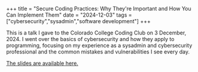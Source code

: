 +++
title = "Secure Coding Practices: Why They're Important and How You Can Implement Them"
date = "2024-12-03"
tags = ["cybersecurity","sysadmin","software development"]
+++

This is a talk I gave to the Colorado College Coding Club on 3 December, 2024. I went over the basics of cybersecurity and how they apply to programming, focusing on my experience as a sysadmin and cybersecurity professional and the common mistakes and vulnerabilities I see every day.

[The slides are available here.](https://cloud.willitcode.com/s/cSJLY4ZSFjx7r3f)
